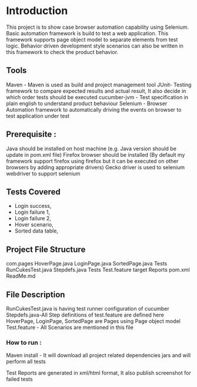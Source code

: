 # Introduction
This project is to show case browser automation capability using Selenium. Basic automation framework is build to test a web application. This framework supports page object model to separate elements from test logic. Behavior driven development style scenarios can also be written in this framework to check the product behavior.

## Tools 
Maven - Maven is used as build and project management tool 
JUnit- Testing framework to compare expected results and actual result, It also decide in which order tests should be executed 
cucumber-jvm - Test specification in plain english to understand product behaviour 
Selenium - Browser Automation framework to automatically driving the events on browser to test application under test 

## Prerequisite : 
Java should be installed on host machine (e.g. Java version should be update in pom.xml file)
Firefox browser should be installed (By default my framework support firefox using firefox but it can be executed on other browsers by adding appropriate drivers)
Gecko driver is used to selenium webdriver to support selenium

## Tests Covered
- Login success,
- Login failure 1,
- Login failure 2,
- Hover scenario,
- Sorted data table,

## Project File Structure 
com.pages
  HoverPage.java
  LoginPage.java
  SortedPage.java
Tests
  RunCukesTest.java
  Stepdefs.java
Tests
  Test.feature
target
  Reports 
pom.xml
ReadMe.md

## File Description

RunCukesTest.java is having test runner configuration of cucumber
Stepdefs.java-All Step definitions of test.feature are defined here 
HoverPage, LoginPage, SortedPage are Pages using Page object model
Test.feature - All Scenarios are mentioned in this file 

### How to run : 
Maven install - It will download all project related dependencies jars and will perform all tests
 
Test Reports are generated in xml/html format, It also publish screenshot for failed tests

